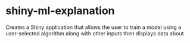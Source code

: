 # shiny-ml-explanation
Creates a Shiny application that allows the user to train  a model using a user-selected algorithm along with other inputs then  displays data about 
